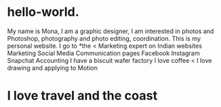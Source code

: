 # hello-world.
My name is Mona, I am a graphic designer, I am interested in photos and Photoshop, photography and photo editing, coordination. This is my personal website. I go to *the <
Marketing expert on Indian websites Marketing Social Media Communication pages Facebook Instagram Snapchat Accounting I have a biscuit wafer factory I love coffee <
I love drawing and applying to Motion
# I love travel and the coast
